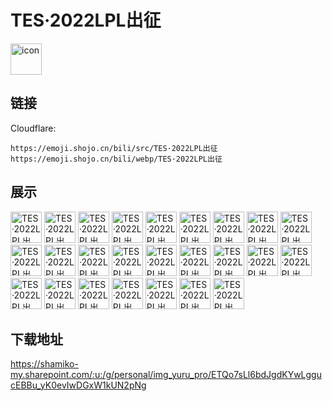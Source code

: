 # TES·2022LPL出征
<img src="https://emoji.shojo.cn/bili/src/TES·2022LPL出征/icon.png" width="50" height="50" alt="icon">

## 链接
Cloudflare:
```
https://emoji.shojo.cn/bili/src/TES·2022LPL出征
https://emoji.shojo.cn/bili/webp/TES·2022LPL出征
```
## 展示
<img src="https://emoji.shojo.cn/bili/src/TES·2022LPL出征/TES·2022LPL出征-love.png" width="50" height="50" alt="TES·2022LPL出征-love">
<img src="https://emoji.shojo.cn/bili/src/TES·2022LPL出征/TES·2022LPL出征-big胆.png" width="50" height="50" alt="TES·2022LPL出征-big胆">
<img src="https://emoji.shojo.cn/bili/src/TES·2022LPL出征/TES·2022LPL出征-GG.png" width="50" height="50" alt="TES·2022LPL出征-GG">
<img src="https://emoji.shojo.cn/bili/src/TES·2022LPL出征/TES·2022LPL出征-okok.png" width="50" height="50" alt="TES·2022LPL出征-okok">
<img src="https://emoji.shojo.cn/bili/src/TES·2022LPL出征/TES·2022LPL出征-TES.png" width="50" height="50" alt="TES·2022LPL出征-TES">
<img src="https://emoji.shojo.cn/bili/src/TES·2022LPL出征/TES·2022LPL出征-爆金币.png" width="50" height="50" alt="TES·2022LPL出征-爆金币">
<img src="https://emoji.shojo.cn/bili/src/TES·2022LPL出征/TES·2022LPL出征-超神.png" width="50" height="50" alt="TES·2022LPL出征-超神">
<img src="https://emoji.shojo.cn/bili/src/TES·2022LPL出征/TES·2022LPL出征-冲啊.png" width="50" height="50" alt="TES·2022LPL出征-冲啊">
<img src="https://emoji.shojo.cn/bili/src/TES·2022LPL出征/TES·2022LPL出征-大佬带飞.png" width="50" height="50" alt="TES·2022LPL出征-大佬带飞">
<img src="https://emoji.shojo.cn/bili/src/TES·2022LPL出征/TES·2022LPL出征-大招有了.png" width="50" height="50" alt="TES·2022LPL出征-大招有了">
<img src="https://emoji.shojo.cn/bili/src/TES·2022LPL出征/TES·2022LPL出征-点赞.png" width="50" height="50" alt="TES·2022LPL出征-点赞">
<img src="https://emoji.shojo.cn/bili/src/TES·2022LPL出征/TES·2022LPL出征-好运滔搏.png" width="50" height="50" alt="TES·2022LPL出征-好运滔搏">
<img src="https://emoji.shojo.cn/bili/src/TES·2022LPL出征/TES·2022LPL出征-加油.png" width="50" height="50" alt="TES·2022LPL出征-加油">
<img src="https://emoji.shojo.cn/bili/src/TES·2022LPL出征/TES·2022LPL出征-寄了.png" width="50" height="50" alt="TES·2022LPL出征-寄了">
<img src="https://emoji.shojo.cn/bili/src/TES·2022LPL出征/TES·2022LPL出征-敬礼.png" width="50" height="50" alt="TES·2022LPL出征-敬礼">
<img src="https://emoji.shojo.cn/bili/src/TES·2022LPL出征/TES·2022LPL出征-开黑.png" width="50" height="50" alt="TES·2022LPL出征-开黑">
<img src="https://emoji.shojo.cn/bili/src/TES·2022LPL出征/TES·2022LPL出征-哭哭.png" width="50" height="50" alt="TES·2022LPL出征-哭哭">
<img src="https://emoji.shojo.cn/bili/src/TES·2022LPL出征/TES·2022LPL出征-请求集合.png" width="50" height="50" alt="TES·2022LPL出征-请求集合">
<img src="https://emoji.shojo.cn/bili/src/TES·2022LPL出征/TES·2022LPL出征-闪现.png" width="50" height="50" alt="TES·2022LPL出征-闪现">
<img src="https://emoji.shojo.cn/bili/src/TES·2022LPL出征/TES·2022LPL出征-胜利.png" width="50" height="50" alt="TES·2022LPL出征-胜利">
<img src="https://emoji.shojo.cn/bili/src/TES·2022LPL出征/TES·2022LPL出征-收到.png" width="50" height="50" alt="TES·2022LPL出征-收到">
<img src="https://emoji.shojo.cn/bili/src/TES·2022LPL出征/TES·2022LPL出征-我太难了.png" width="50" height="50" alt="TES·2022LPL出征-我太难了">
<img src="https://emoji.shojo.cn/bili/src/TES·2022LPL出征/TES·2022LPL出征-无语.png" width="50" height="50" alt="TES·2022LPL出征-无语">
<img src="https://emoji.shojo.cn/bili/src/TES·2022LPL出征/TES·2022LPL出征-五杀.png" width="50" height="50" alt="TES·2022LPL出征-五杀">
<img src="https://emoji.shojo.cn/bili/src/TES·2022LPL出征/TES·2022LPL出征-疑问.png" width="50" height="50" alt="TES·2022LPL出征-疑问">

## 下载地址

https://shamiko-my.sharepoint.com/:u:/g/personal/img_yuru_pro/ETQo7sLl6bdJgdKYwLggucEBBu_yK0evIwDGxW1kUN2pNg